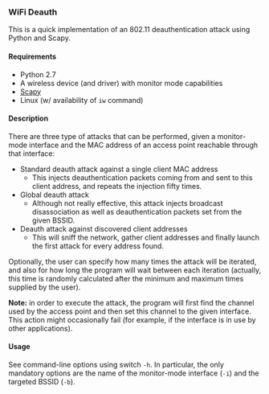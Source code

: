 ### WiFi Deauth

This is a quick implementation of an 802.11 deauthentication attack using Python and Scapy.

#### Requirements
 
 * Python 2.7
 * A wireless device (and driver) with monitor mode capabilities
 * [Scapy](http://www.secdev.org/projects/scapy/)
 * Linux (w/ availability of `iw` command)
 
#### Description

There are three type of attacks that can be performed, given a monitor-mode interface and the MAC address of an access point reachable through that interface:

  * Standard deauth attack against a single client MAC address
    * This injects deauthentication packets coming from and sent to this client address, and repeats the injection fifty times.
  * Global deauth attack
    * Although not really effective, this attack injects broadcast disassociation as well as deauthentication packets set from the given BSSID.
  * Deauth attack against discovered client addresses
    * This will sniff the network, gather client addresses and finally launch the first attack for every address found.
    
Optionally, the user can specify how many times the attack will be iterated, and also for how long the program will wait between each iteration (actually, this time is randomly calculated after the minimum and maximum times supplied by the user).

<b>Note:</b> in order to execute the attack, the program will first find the channel used by the access point and then set this channel to the given interface. This action might occasionally fail (for example, if the interface is in use by other applications).

#### Usage

See command-line options using switch `-h`. In particular, the only mandatory options are the name of the monitor-mode interface (`-i`) and the targeted BSSID (`-b`). 